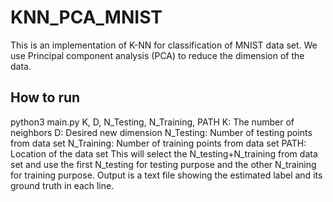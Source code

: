 # KNN_PCA_MNIST
This is an implementation of K-NN for classification of MNIST data set. We use Principal component analysis (PCA) to reduce the dimension of the data. 

## How to run
python3 main.py K, D, N_Testing, N_Training, PATH
K: The number of neighbors
D: Desired new dimension 
N_Testing: Number of testing points from data set
N_Training: Number of training points from data set 
PATH: Location of the data set
This will select the N_testing+N_training from data set and use the first N_testing for testing purpose and the other N_training for training purpose. Output is a text file showing the estimated label and its ground truth in each line. 
